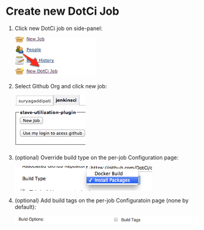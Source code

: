 # Create new DotCi Job

1. Click new DotCi job on side-panel:

   ![New Job](screenshots/new-job-link.png)

2. Select Github Org and click new job:

   ![org](screenshots/create-job.png)

3. (optional) Override build type on the per-job Configuration page:

   ![override build type](screenshots/override-build-type.png)

4. (optional) Add build tags on the per-job Configuratoin page (none by default):

   ![Build Tags](screenshots/build-tags.png)
